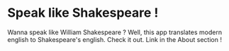 # Speak like Shakespeare !
Wanna speak like William Shakespeare ? Well, this app translates modern english to Shakespeare's english. Check it out. Link in the About section !
